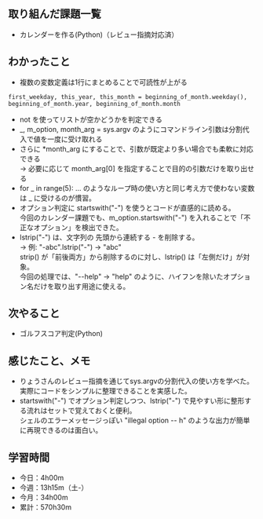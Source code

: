 ## 取り組んだ課題一覧
- カレンダーを作る(Python)（レビュー指摘対応済）
## わかったこと
- 複数の変数定義は1行にまとめることで可読性が上がる
```
first_weekday, this_year, this_month = beginning_of_month.weekday(), beginning_of_month.year, beginning_of_month.month
```
- not <list> を使ってリストが空かどうかを判定できる
- _, m_option, month_arg = sys.argv のようにコマンドライン引数は分割代入で値を一度に受け取れる
- さらに *month_arg にすることで、引数が既定より多い場合でも柔軟に対応できる<br>→ 必要に応じて month_arg[0] を指定することで目的の引数だけを取り出せる
- for _ in range(5): ... のようなループ時の使い方と同じ考え方で使わない変数は _ に受けるのが慣習。
- 	オプション判定に startswith("-") を使うとコードが直感的に読める。<br>今回のカレンダー課題でも、m_option.startswith("-") を入れることで「不正なオプション」を検出できた。
- lstrip("-") は、文字列の 先頭から連続する - を削除する。<br>
→ 例: "-abc".lstrip("-") → "abc"<br>
strip() が「前後両方」から削除するのに対し、lstrip() は「左側だけ」が対象。<br>
今回の処理では、"--help" → "help" のように、ハイフンを除いたオプション名だけを取り出す用途に使える。
## 次やること
- ゴルフスコア判定(Python)
## 感じたこと、メモ
- りょうさんのレビュー指摘を通じてsys.argvの分割代入の使い方を学べた。実際にコードをシンプルに整理できることを実感した。
- startswith("-") でオプション判定しつつ、lstrip("-") で見やすい形に整形する流れはセットで覚えておくと便利。<br>
シェルのエラーメッセージっぽい "illegal option -- h" のような出力が簡単に再現できるのは面白い。
## 学習時間
- 今日：4h00m
- 今週：13h15m（土-）
- 今月：34h00m
- 累計：570h30m